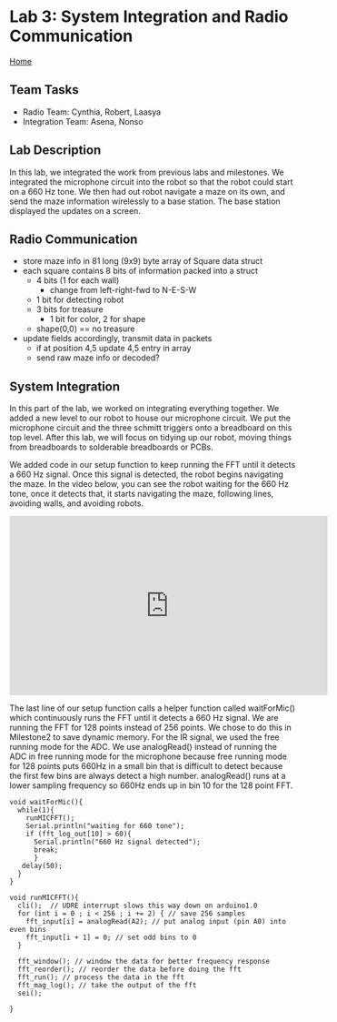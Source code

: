 # Lab 3: System Integration and Radio Communication
[Home](https://ece3400team19.github.io/)

## Team Tasks
* Radio Team: Cynthia, Robert, Laasya
* Integration Team: Asena, Nonso

## Lab Description
In this lab, we integrated the work from previous labs and milestones. We integrated the microphone circuit into the robot so that the robot could start on a 660 Hz tone. We then had out robot navigate a maze on its own, and send the maze information wirelessly to a base station. The base station displayed the updates on a screen.

## Radio Communication

- store maze info in 81 long (9x9) byte array of Square data struct
- each square contains 8 bits of information packed into a struct
  - 4 bits (1 for each wall)
    - change from left-right-fwd to N-E-S-W
  - 1 bit for detecting robot
  - 3 bits for treasure
    - 1 bit for color, 2 for shape
  - shape(0,0) == no treasure
- update fields accordingly, transmit data in packets
  - if at position 4,5 update 4,5 entry in array
  - send raw maze info or decoded?

## System Integration
In this part of the lab, we worked on integrating everything together. We added a new level to our robot to house our microphone circuit. We put the microphone circuit and the three schmitt triggers onto a breadboard on this top level. After this lab, we will focus on tidying up our robot, moving things from breadboards to solderable breadboards or PCBs.

We added code in our setup function to keep running the FFT until it detects a 660 Hz signal. Once this signal is detected, the robot begins navigating the maze. In the video below, you can see the robot waiting for the 660 Hz tone, once it detects that, it starts navigating the maze, following lines, avoiding walls, and avoiding robots.

<iframe width="560" height="315" src="https://www.youtube.com/embed/zOxhwYFFuUA" frameborder="0" allow="autoplay; encrypted-media" allowfullscreen></iframe>

The last line of our setup function calls a helper function called waitForMic() which continuously runs the FFT until it detects a 660 Hz signal.
We are running the FFT for 128 points instead of 256 points. We chose to do this in Milestone2 to save dynamic memory.
For the IR signal, we used the free running mode for the ADC.
We use analogRead() instead of running the ADC in free running mode for the microphone because free running mode for 128 points puts 660Hz in a small bin that is difficult to detect because the first few bins are always detect a high number.
analogRead() runs at a lower sampling frequency so 660Hz ends up in bin 10 for the 128 point FFT. 

```
void waitForMic(){
  while(1){
    runMICFFT();  
    Serial.println("waiting for 660 tone");
    if (fft_log_out[10] > 60){
      Serial.println("660 Hz signal detected");
      break;
      }
   delay(50);
  }
}

void runMICFFT(){
  cli();  // UDRE interrupt slows this way down on arduino1.0
  for (int i = 0 ; i < 256 ; i += 2) { // save 256 samples
    fft_input[i] = analogRead(A2); // put analog input (pin A0) into even bins
    fft_input[i + 1] = 0; // set odd bins to 0
  }

  fft_window(); // window the data for better frequency response
  fft_reorder(); // reorder the data before doing the fft
  fft_run(); // process the data in the fft
  fft_mag_log(); // take the output of the fft
  sei();

}
```
